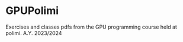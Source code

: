 # GPUPolimi
Exercises and classes pdfs from the GPU programming course held at polimi. A.Y. 2023/2024
